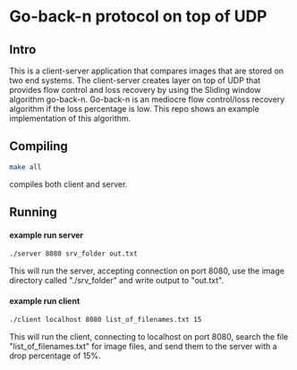 # Go-back-n protocol on top of UDP
## Intro
This is a client-server application that compares images that are stored on two end systems. The client-server creates layer on top of UDP that provides flow control and loss recovery by using the Sliding window algorithm go-back-n. Go-back-n is an mediocre flow control/loss recovery algorithm if the loss percentage is low. This repo shows an example implementation of this algorithm.

## Compiling
```bash
make all
```
compiles both client and server.

## Running

#### example run server
```bash
./server 8080 srv_folder out.txt
```
This will run the server, accepting connection on port 8080, use the image directory called "./srv_folder" and write output to "out.txt".

#### example run client
```bash
./client localhost 8080 list_of_filenames.txt 15
```
This will run the client, connecting to localhost on port 8080, search the file "list_of_filenames.txt" for image files, and send them to the server with a drop percentage of 15%.